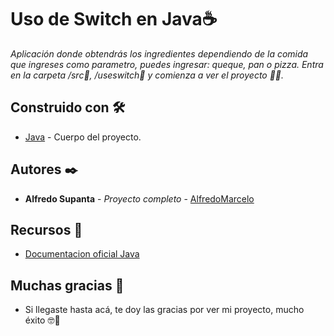 # Uso de Switch en Java☕

_Aplicación donde obtendrás los ingredientes dependiendo de la comida que ingreses como parametro, puedes ingresar: queque, pan o pizza.
Entra en la carpeta /src📁, /useswitch📁 y comienza a ver el proyecto 🤳🏽._



## Construido con 🛠️

* [Java](https://www.oracle.com/java/technologies/downloads/) - Cuerpo del proyecto.



## Autores ✒️

* **Alfredo Supanta** - *Proyecto completo* - [AlfredoMarcelo](https://github.com/alfredomarcelo)

## Recursos 🧰
* [Documentacion oficial Java](https://www.oracle.com/java/)


## Muchas gracias 🎁 

* Si llegaste hasta acá, te doy las gracias por ver mi proyecto, mucho éxito 🤓📢

